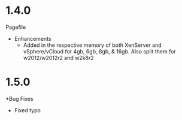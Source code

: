 # 1.4.0

Pagefile

* Enhancements
  * Added in the respective memory of both XenServer and vSphere/vCloud for 4gb, 6gb, 8gb, & 16gb. Also split them for w2012/w2012r2 and w2k8r2

# 1.5.0

*Bug Fixes
 * Fixed typo

